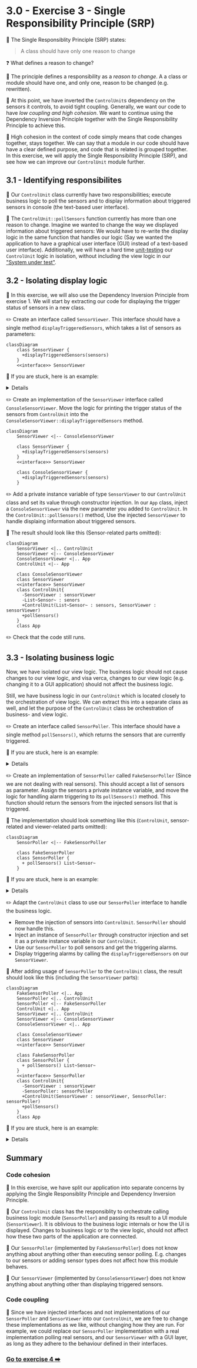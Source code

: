 # 3.0 - Exercise 3 - Single Responsibility Principle (SRP)

:book: The Single Responsiblity Principle (SRP) states:
> A class should have only one reason to change

:question: What defines a reason to change?

:book: The principle defines a responsibility as a _reason to change_. A a class or module should have one, and only one, reason to be changed (e.g. rewritten).

:book: At this point, we have inverted the `ControlUnit`s dependency on the sensors it controls, to avoid tight coupling. Generally, we want our code to have _low coupling and high cohesion_. We want to continue using the Dependency Inversion Principle together with the Single Responsibility Principle to achieve this.

:book: High cohesion in the context of code simply means that code changes together, stays together. We can say that a module in our code should have have a clear defined purpose, and code that is related is grouped together. In this exercise, we will apply the Single Responsibility Principle (SRP), and see how we can improve our `ControlUnit` module further.

## 3.1 - Identifying responsibilites

:book: Our `ControlUnit` class currently have two responsibilities; execute business logic to poll the sensors and to display information about triggered sensors in console (the text-based user interface).

:book: The `ControlUnit::pollSensors` function currently has more than one reason to change. Imagine we wanted to change the way we displayed information about triggered sensors: We would have to re-write the display logic in the same function that handles our logic (Say we wanted the application to have a graphical user interface (GUI) instead of a text-based user interface). Additionally, we will have a hard time [unit-testing](https://en.wikipedia.org/wiki/Unit_testing) our `ControlUnit` logic in isolation, without including the view logic in our ["System under test"](https://en.wikipedia.org/wiki/System_under_test).

## 3.2 - Isolating display logic

:book: In this exercise, we will also use the Dependency Inversion Principle from exercise 1. We will start by extracting our code for displaying the trigger status of sensors in a new class.  

:pencil2: Create an interface called `SensorViewer`. This interface should have a single method `displayTriggeredSensors`, which takes a list of sensors as parameters:

```mermaid
classDiagram
    class SensorViewer {
      +displayTriggeredSensors(sensors)
    }
    <<interface>> SensorViewer
```

:book: If you are stuck, here is an example:
<details>

```java
package nerdschool;

import java.util.List;

public interface SensorViewer {
  void displayTriggeredSensors(List<Sensor> sensors);
}
```

</details>

:pencil2: Create an implementation of the `SensorViewer` interface called `ConsoleSensorViewer`. Move the logic for printing the trigger status of the sensors from `ControlUnit` into the `ConsoleSensorViewer::displayTriggeredSensors` method.

```mermaid
classDiagram
    SensorViewer <|-- ConsoleSensorViewer

    class SensorViewer {
      +displayTriggeredSensors(sensors)
    }
    <<interface>> SensorViewer
    
    class ConsoleSensorViewer {
      +displayTriggeredSensors(sensors)
    }
```

:pencil2: Add a private instance variable of type `SensorViewer` to our `ControlUnit` class and set its value through constructor injection. In our `App` class, inject a `ConsoleSensorViewer` via the new parameter you added to `ControlUnit`. In the `ControlUnit::pollSensors()` method, Use the injected `SensorViewer` to handle displaing information about triggered sensors.

:book: The result should look like this (Sensor-related parts   omitted):

```mermaid
classDiagram
    SensorViewer <|.. ControlUnit
    SensorViewer <|-- ConsoleSensorViewer
    ConsoleSensorViewer <|.. App
    ControlUnit <|-- App
    
    class ConsoleSensorViewer
    class SensorViewer
    <<interface>> SensorViewer
    class ControlUnit{
      -SensorViewer : sensorViewer
      -List~Sensor~ : senors
      +ControlUnit(List~Sensor~ : sensors, SensorViewer : sensorViewer)
      +pollSensors()
    }
    class App
```

:pencil2: Check that the code still runs.

## 3.3 - Isolating business logic

Now, we have isolated our view logic. The business logic should not cause changes to our view logic, and visa verca, changes to our view logic (e.g. changing it to a GUI application) should not affect the business logic.

Still, we have business logic in our `ControlUnit` which is located closely to the orchestration of view logic. We can extract this into a separate class as well, and let the purpose of the `ControlUnit` class be orchestration of business- and view logic.

:pencil2: Create an interface called `SensorPoller`. This interface should have a single method `pollSensors()`, which returns the sensors that are currently triggered.

:book: If you are stuck, here is an example:

<details>

```java
package nerdschool;

import java.util.List;

public interface SensorPoller {
  List<Sensor> pollSensors();
}
```

</details>

:pencil2: Create an implementation of `SensorPoller` called `FakeSensorPoller` (Since we are not dealing with real sensors). This should accept a list of sensors as parameter. Assign the sensors a private instance variable, and move the logic for handling alarm triggering to its `pollSensors()` method. This function should return the sensors from the injected sensors list that is triggered.

:book: The implementation should look something like this (`ControlUnit`, sensor-related and viewer-related parts omitted):

```mermaid
classDiagram
    SensorPoller <|-- FakeSensorPoller
    
    class FakeSensorPoller
    class SensorPoller {
      + pollSensors() List~Sensor~
    }
```

:book: If you are stuck, here is an example:
<details>

```java
package nerdschool;

import java.util.ArrayList;
import java.util.List;

public class FakeSensorPoller implements SensorPoller {
  private final List<Sensor> sensors;

  public FakeSensorPoller(List<Sensor> sensors) {
    this.sensors = sensors;
  }

  public List<Sensor> pollSensors() {
    List<Sensor> triggeredSensors = new ArrayList<>();

    for (Sensor sensor : sensors) {
      if (sensor.isTriggered()) {
        triggeredSensors.add(sensor);
      }
    }

    return triggeredSensors;
  }
}
```

</details>

:pencil2: Adapt the `ControlUnit` class to use our `SensorPoller` interface to handle the business logic.

- Remove the injection of sensors into `ControlUnit`. `SensorPoller` should now handle this.
- Inject an instance of `SensorPoller` through constructor injection and set it as a private instance variable in our `ControlUnit`.
- Use our `SensorPoller` to poll sensors and get the triggering alarms.
- Display triggering alarms by calling the `displayTriggeredSensors` on our `SensorViewer`.

:book: After adding usage of `SensorPoller` to the `ControlUnit` class, the  result should look like this (including the `SensorViewer` parts):

```mermaid
classDiagram
    FakeSensorPoller <|.. App
    SensorPoller <|.. ControlUnit
    SensorPoller <|-- FakeSensorPoller
    ControlUnit <|.. App
    SensorViewer <|.. ControlUnit
    SensorViewer <|-- ConsoleSensorViewer
    ConsoleSensorViewer <|.. App
    
    class ConsoleSensorViewer
    class SensorViewer
    <<interface>> SensorViewer
    
    class FakeSensorPoller
    class SensorPoller {
      + pollSensors() List~Sensor~
    }
    <<interface>> SensorPoller
    class ControlUnit{
      -SensorViewer : sensorViewer
      -SensorPoller: sensorPoller
      +ControlUnit(SensorViewer : sensorViewer, SensorPoller: sensorPoller)
      +pollSensors()
    }
    class App
```

:book: If you are stuck, here is an example:

<details>

The `ControlUnit` class should look like this:

```java
package nerdschool;

import java.util.List;

public class ControlUnit {
  private final SensorViewer sensorViewer;
  private final SensorPoller sensorPoller;

  public ControlUnit(SensorViewer statusWriter, SensorPoller sensorPoller) {
    this.sensorViewer = statusWriter;
    this.sensorPoller = sensorPoller;
  }

  public void pollSensors() {
    List<Sensor> triggeredSensors = this.sensorPoller.pollSensors();
    this.sensorViewer.displayTriggeredSensors(triggeredSensors);
  }
}
```

The `App` class should look like this:

```java
package nerdschool;

import java.util.ArrayList;
import java.util.List;
import java.util.Scanner;

public class App {

  public static void main(String[] args) {

    List<Sensor> sensors = new ArrayList<>();
    sensors.add(new FireSensor());
    sensors.add(new SmokeSensor());

    SensorViewer sensorViewer = new ConsoleSensorViewer();
    SensorPoller sensorPoller = new FakeSensorPoller(sensors);

    ControlUnit controlUnit = new ControlUnit(sensorViewer, sensorPoller);

    Scanner scanner = new Scanner(System.in);
    String input = "";

    while (!input.equals("exit")) {
      System.out.println("Type \"poll\" to poll all sensors once or \"exit\" to exit");

      input = scanner.nextLine();
      if (input.equals("poll")) {
        controlUnit.pollSensors();
      }

    }
  }
}
```

</details>

## Summary

### Code cohesion

:book: In this exercise, we have split our application into separate concerns by applying the Single Responsiblity Principle and Dependency Inversion Principle.

:book: Our `ControlUnit` class has the responsiblity to orchestrate calling business logic module (`SensorPoller`) and passing its result to a UI module (`SensorViewer`). It is oblivious to the business logic internals or how the UI is displayed. Changes to business logic or to the view logic, should not affect how these two parts of the application are connected.

:book: Our `SensorPoller` (implemented by `FakeSensorPoller`) does not know anything about anything other than executing sensor polling. E.g. changes to our sensors or adding sensor types does not affect how this module behaves.

:book: Our `SensorViewer` (implemented by `ConsoleSensorViewer`) does not know anything about anything other than displaying triggered sensors.

### Code coupling

:book: Since we have injected interfaces and not implementations of our `SensorPoller` and `SensorViewer` into our `ControlUnit`, we are free to change these implementations as we like, without changing how they are run. For example, we could replace our `SensorPoller` implementation with a real implementation polling real sensors, and our `SensorViewer` with a GUI layer, as long as they adhere to the behaviour defined in their interfaces.

### [Go to exercise 4 :arrow_right:](../exercise-4/README.md)

